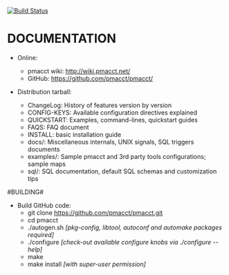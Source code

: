 [![Build Status](https://travis-ci.org/pmacct/pmacct.svg?branch=master)](https://travis-ci.org/pmacct/pmacct)

DOCUMENTATION
=============

- Online:
  * pmacct wiki: http://wiki.pmacct.net/
  * GitHub: https://github.com/pmacct/pmacct/

- Distribution tarball:
  * ChangeLog: History of features version by version 
  * CONFIG-KEYS: Available configuration directives explained
  * QUICKSTART: Examples, command-lines, quickstart guides
  * FAQS: FAQ document
  * INSTALL: basic installation guide
  * docs/: Miscellaneous internals, UNIX signals, SQL triggers documents 
  * examples/: Sample pmacct and 3rd party tools configurations; sample maps
  * sql/: SQL documentation, default SQL schemas and customization tips

#BUILDING#

- Build GitHub code:
  * git clone https://github.com/pmacct/pmacct.git
  * cd pmacct
  * ./autogen.sh *[pkg-config, libtool, autoconf and automake packages required]*
  * ./configure *[check-out available configure knobs via ./configure --help]* 
  * make
  * make install *[with super-user permission]*

